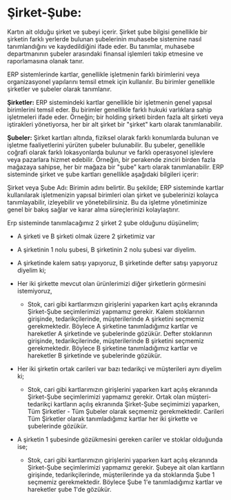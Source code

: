 
# Şirket-Şube:

Kartın ait olduğu şirket ve şubeyi içerir. 
Şirket şube bilgisi genellikle bir şirketin farklı yerlerde bulunan şubelerinin muhasebe sistemine nasıl tanımlandığını ve kaydedildiğini ifade eder. 
Bu tanımlar, muhasebe departmanının şubeler arasındaki finansal işlemleri takip etmesine ve raporlamasına olanak tanır.

ERP sistemlerinde kartlar, genellikle işletmenin farklı birimlerini veya organizasyonel yapılarını temsil etmek için kullanılır. 
Bu birimler genellikle şirketler ve şubeler olarak tanımlanır.

**Şirketler:** ERP sistemindeki kartlar genellikle bir işletmenin genel yapısal birimlerini temsil eder. 
Bu birimler genellikle farklı hukuki varlıklara sahip işletmeleri ifade eder. 
Örneğin; bir holding şirketi birden fazla alt şirketi veya iştirakleri yönetiyorsa, her bir alt şirket bir "şirket" kartı olarak tanımlanabilir.

**Şubeler:** Şirket kartları altında, fiziksel olarak farklı konumlarda bulunan ve işletme faaliyetlerini yürüten şubeler bulunabilir. 
Bu şubeler, genellikle coğrafi olarak farklı lokasyonlarda bulunur ve farklı operasyonel işlevlere veya pazarlara hizmet edebilir. 
Örneğin, bir perakende zinciri birden fazla mağazaya sahipse, her bir mağaza bir "şube" kartı olarak tanımlanabilir.
ERP sisteminde şirket ve şube kartları genellikle aşağıdaki bilgileri içerir:

Şirket veya Şube Adı: Birimin adını belirtir.
Bu şekilde; ERP sisteminde kartlar kullanılarak işletmenizin yapısal birimleri olan şirket ve şubelerinizi kolayca tanımlayabilir, izleyebilir ve yönetebilirsiniz. 
Bu da işletme yönetiminize genel bir bakış sağlar ve karar alma süreçlerinizi kolaylaştırır.

Erp sisteminde tanımlacağımız 2 şirket 2 şube olduğunu düşünelim;

- A şirketi ve B şirketi olmak üzere 2 şirketimiz var 
- A şirketinin 1 nolu şubesi, B şirketinin 2 nolu şubesi var diyelim.

- A şirketinde kalem satışı yapıyoruz, B şirketinde defter satışı yapıyoruz diyelim ki; 
- Her iki şirkette mevcut olan ürünlerimizi diğer şirketlerin görmesini istemiyoruz, 
	- Stok, cari gibi kartlarımızın girişlerini yaparken kart açılış ekranında Şirket-Şube seçimlerimizi yapmamız gerekir.
	Kalem stoklarının girişinde, tedarikçilerinde, müşterilerinde A şirketini seçmemiz gerekmektedir. Böylece A şirketine tanımladığımız kartlar ve hareketler A şirketinde ve şubelerinde gözükür.
	Defter stoklarının girişinde, tedarikçilerinde, müşterilerinde B şirketini seçmemiz gerekmektedir. Böylece B şirketine tanımladığımız kartlar ve hareketler B şirketinde ve şubelerinde gözükür.

 - Her iki şirketin ortak carileri var bazı tedarikçi ve müşterileri aynı diyelim ki; 
	- Stok, cari gibi kartlarımızın girişlerini yaparken kart açılış ekranında Şirket-Şube seçimlerimizi yapmamız gerekir.
	Ortak olan müşteri-tedarikçi kartların açılış ekranında Şirket-Şube seçimimizi yaparken, Tüm Şirketler - Tüm Şubeler olarak seçmemiz gerekmektedir.
	Carileri Tüm Şirketler olarak tanımladığımız kartlar her iki şirkette ve şubelerinde gözükür.

- A şirketin 1 şubesinde gözükmesini gereken cariler ve stoklar olduğunda ise;
	- Stok, cari gibi kartlarımızın girişlerini yaparken kart açılış ekranında Şirket-Şube seçimlerimizi yapmamız gerekir.
	Şubeye ait olan kartların girişinde, tedarikçilerinde, müşterilerinde ya da stoklarında Şube 1 seçmemiz gerekmektedir. Böylece Şube 1'e tanımladığımız kartlar ve hareketler şube 1'de gözükür.

